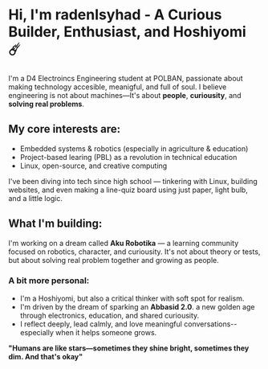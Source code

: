 # Hi, I'm radenIsyhad - A Curious Builder, Enthusiast, and Hoshiyomi ☄️

I'm a D4 Electroincs Engineering student at POLBAN, passionate about making technology accesible, meanigful, and full of soul. I believe engineering is not about machines—It's about **people**, **curiousity**, and **solving real problems**.

## My core interests are:
- Embedded systems & robotics (especially in agriculture & education)
- Project-based learing (PBL) as a revolution in technical education
- Linux, open-source, and creative computing

I've been diving into tech since high school — tinkering with Linux, building websites, and even making a line-quiz board using just paper, light bulb, and a little logic.

## What I'm building:
I'm working on a dream called **Aku Robotika** — a learning community focused on robotics, character, and curiousity. It's not about theory or tests, but about solving real problem together and growing as people.

### A bit more personal:
- I'm a Hoshiyomi, but also a critical thinker with soft spot for realism.
- I'm driven by the dream of sparking an **Abbasid 2.0**. a new golden age through electronics, education, and shared curiousity.
- I reflect deeply, lead calmly, and love meaningful conversations--especially when it helps someone grows.

**"Humans are like stars—sometimes they shine bright, sometimes they dim. And that's okay"** 
